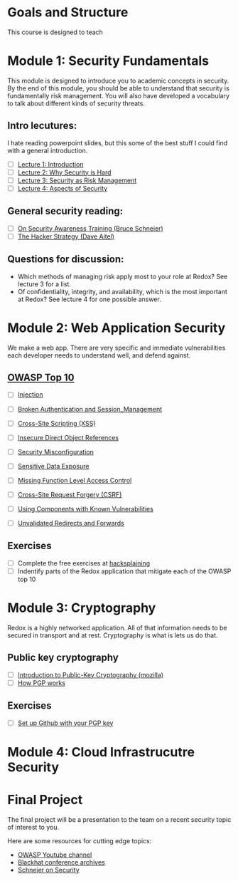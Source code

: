 # Goals and Structure
This course is designed to teach 

# Module 1: Security Fundamentals
This module is designed to introduce you to academic concepts in security. 
By the end of this module, you should be able to understand that security is fundamentally risk management. 
You will also have developed a vocabulary to talk about different kinds of security threats.

## Intro lecutures:
I hate reading powerpoint slides, but this some of the best stuff I could find with a general introduction.
- [ ]  [Lecture 1: Introduction](https://www.cs.utexas.edu/~byoung/cs361/lecture1.pdf)
- [ ] [Lecture 2: Why Security is Hard](https://www.cs.utexas.edu/~byoung/cs361/lecture2.pdf)
- [ ] [Lecture 3: Security as Risk Management](https://www.cs.utexas.edu/~byoung/cs361/lecture3.pdf)
- [ ] [Lecture 4: Aspects of Security](https://www.cs.utexas.edu/~byoung/cs361/lecture4.pdf)
## General security reading:
- [ ] [On Security Awareness Training (Bruce Schneier)](http://www.darkreading.com/risk/on-security-awareness-training/d/d-id/1139381?)
- [ ] [The Hacker Strategy (Dave Aitel)](http://www.immunityinc.com/downloads/DaveAitel_TheHackerStrategy.pdf)
## Questions for discussion:

- Which methods of managing risk apply most to your role at Redox? See lecture 3 for a list.  
- Of confidentiality, integrity, and availability, which is the most important at Redox? See lecture 4 for one possible answer. 

# Module 2: Web Application Security
We make a web app. There are very specific and immediate vulnerabilities each developer needs to understand well, and defend against. 

## [OWASP Top 10](https://www.owasp.org/index.php/Top_10_2013-Top_10)
- [ ] [Injection](https://www.owasp.org/index.php/Top_10_2013-A1-Injection)
- [ ] [Broken Authentication and Session_Management](https://www.owasp.org/index.php/Top_10_2013-A2-Broken_Authentication_and_Session_Management)
- [ ] [Cross-Site Scripting (XSS)](https://www.owasp.org/index.php/Top_10_2013-A3-Cross-Site_Scripting_(XSS))
- [ ] [Insecure Direct Object References](https://www.owasp.org/index.php/Top_10_2013-A4-Insecure_Direct_Object_References)
- [ ] [Security Misconfiguration](https://www.owasp.org/index.php/Top_10_2013-A5-Security_Misconfiguration)
- [ ] [Sensitive Data Exposure](https://www.owasp.org/index.php/Top_10_2013-A6-Sensitive_Data_Exposure)
- [ ] [Missing Function Level Access Control](https://www.owasp.org/index.php/Top_10_2013-A7-Missing_Function_Level_Access_Control)
- [ ] [Cross-Site Request Forgery (CSRF)](https://www.owasp.org/index.php/Top_10_2013-A8-Cross-Site_Request_Forgery_(CSRF))
- [ ] [Using Components with Known Vulnerabilities](https://www.owasp.org/index.php/Top_10_2013-A9-Using_Components_with_Known_Vulnerabilities)
- [ ] [Unvalidated Redirects and Forwards](https://www.owasp.org/index.php/Top_10_2013-A10-Unvalidated_Redirects_and_Forwards)


## Exercises
- [ ] Complete the free exercises at [hacksplaining](https://www.hacksplaining.com)
- [ ] Indentify parts of the Redox application that mitigate each of the OWASP top 10

# Module 3: Cryptography
Redox is a highly networked application. All of that information needs to be secured in transport and at rest. Cryptography is what is lets us do that. 

## Public key cryptography
- [ ] [Introduction to Public-Key Cryptography (mozilla)](https://developer.mozilla.org/en-US/docs/Archive/Security/Introduction_to_Public-Key_Cryptography)
- [ ] [How PGP works](http://www.pgpi.org/doc/pgpintro/)

## Exercises
- [ ] [Set up Github with your PGP key](https://help.github.com/articles/signing-commits-using-gpg/)


# Module 4: Cloud Infrastrucutre Security

# Final Project
The final project will be a presentation to the team on a recent security topic of interest to you.

Here are some resources for cutting edge topics: 
- [OWASP Youtube channel](https://www.youtube.com/channel/UCe8j61ABYDuPTdtjItD2veA)
- [Blackhat conference archives](https://www.blackhat.com/html/archives.html) 
- [Schneier on Security](https://www.schneier.com/) 